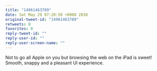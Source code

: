 ```yaml
---
title: "14961463789"
date: Sat May 29 07:20:50 +0000 2010
original-tweet-id: "14961463789"
retweets: 0
favorites: 0
reply-tweet-id: ""
reply-user-id: ""
reply-user-screen-name: ""
---
```

Not to go all Apple on you but browsing the web on the iPad is sweet! Smooth, snappy and a pleasant UI experience.
